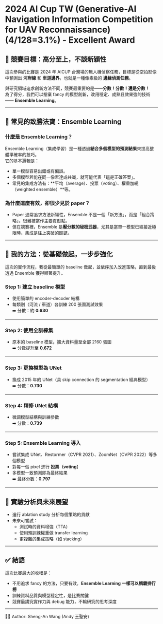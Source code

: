 # 2024 AI Cup TW (Generative-AI Navigation Information Competition for UAV Reconnaissance) (4/128=3.1%) - Excellent Award

## 🎯 競賽目標：高分至上，不談新穎性

這次參與的比賽是 2024 年 AICUP 台灣場的無人機偵察任務，目標是從空拍影像中預測出 **河岸線** 和 **車道邊界**，也就是一種像素級的 **邊緣偵測任務**。

與研究領域追求創新方法不同，競賽最重要的是——**分數！分數！還是分數！**  
為了得分，我們可以捨棄 fancy 的模型創新，改用穩定、成熟且效果強的技術 —— **Ensemble Learning**。

---

## 🧠 常見的致勝法寶：Ensemble Learning

### 什麼是 Ensemble Learning？

Ensemble Learning（集成學習）是一種透過**結合多個模型的預測結果**來提高整體準確率的技巧。  
它的基本邏輯是：

- 單一模型容易出錯或有偏誤。
- 多個模型若能在同一像素達成共識，就可能代表「這是正確答案」。
- 常見的集成方法有：**平均（average）、投票（voting）、權重加總（weighted ensemble）**等。

### 為什麼這麼有效，卻很少見於 paper？

- Paper 通常追求方法新穎性，Ensemble 不是一個「新方法」，而是「組合策略」，很難被當作主要貢獻點。
- 但在競賽裡，Ensemble 是**壓分數的秘密武器**，尤其是當單一模型已經接近極限時，集成是往上突破的關鍵。

---

## 🔧 我的方法：從基礎做起，一步步強化

這次的實作流程，我從最簡單的 baseline 做起，並依序加入改進策略，直到最後透過 Ensemble 獲得顯著提升。

### Step 1: 建立 baseline 模型

- 使用簡單的 encoder-decoder 結構
- 每類別（河流 / 車道）各訓練 200 張圖測試效果  
➡️ 分數：約 **0.630**

---

### Step 2: 使用全訓練集

- 原本的 baseline 模型，擴大資料量至全部 2160 張圖  
➡️ 分數提升至 **0.672**

---

### Step 3: 更換模型為 UNet

- 換成 2015 年的 UNet（具 skip connection 的 segmentation 經典模型）  
➡️ 分數：**0.730**

---

### Step 4: 精修 UNet 結構

- 微調模型結構與訓練參數  
➡️ 分數：**0.739**

---

### Step 5: Ensemble Learning 導入

- 嘗試集成 UNet、Restormer（CVPR 2021）、ZoomNet（CVPR 2022）等多個模型
- 對每一個 pixel 進行 **投票（voting）**
- 多模型一致預測即為最終結果  
➡️ 最終分數：**0.797**

---

## 🧪 實驗分析與未來展望

- 進行 ablation study 分析每個策略的貢獻
- 未來可嘗試：
  - 測試時的資料增強（TTA）
  - 使用預訓練權重做 transfer learning
  - 更複雜的集成策略（如 stacking）

---

## ✅ 結語

這次比賽最大的收穫是：

- 不用追求 fancy 的方法，只要有效，**Ensemble Learning 一樣可以稱霸排行榜**
- 訓練資料品質與模型穩定性，是比賽關鍵
- 競賽最講究實作力與 debug 能力，不輸研究的思考深度

---

👨‍💻 Author: Sheng-An Wang (Andy 王聖安)